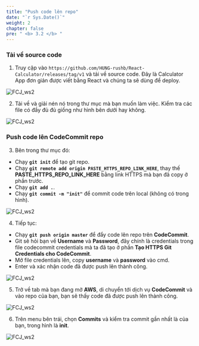 ```yaml
---
title: "Push code lên repo"
date: "`r Sys.Date()`"
weight: 2
chapter: false
pre: " <b> 3.2 </b> "
---
```


### Tải về source code

1. Truy cập vào `https://github.com/HUNG-rushb/React-Calculator/releases/tag/v1` và tải về source code. Đây là Calculator App đơn giản được viết bằng React và chúng ta sẽ dùng để deploy.

![FCJ_ws2](/images/3.codecommit/5.png)

2. Tải về và giải nén nó trong thư mục mà bạn muốn làm việc. Kiểm tra các file có đầy đủ đủ giống như hình bên dưới hay không.

![FCJ_ws2](/images/3.codecommit/6.png)

### Push code lên CodeCommit repo

3. Bên trong thư mục đó:

- Chạy **`git init`** để tạo git repo.
- Chạy **`git remote add origin PASTE_HTTPS_REPO_LINK_HERE`**, thay thế **PASTE_HTTPS_REPO_LINK_HERE** bằng link HTTPS mà bạn đã copy ở phần trước.
- Chạy **`git add .`**.
- Chạy **`git commit -m "init"`** để commit code trên local (không có trong hình).

![FCJ_ws2](/images/3.codecommit/7.png)

4. Tiếp tục:

- Chạy **`git push origin master`** để đẩy code lên repo trên **CodeCommit**.
- Git sẽ hỏi bạn về **Username** và **Password**, đây chính là credentials trong file codecommit credentials mà ta đã tạo ở phần **Tạo HTTPS Git Credentials cho CodeCommit**.
- Mở file credentials lên, copy **username** và **password** vào cmd.
- Enter và xác nhận code đã được push lên thành công.

![FCJ_ws2](/images/3.codecommit/9.png)

5. Trở về tab mà bạn đang mở **AWS**, di chuyển tới dịch vụ **CodeCommit** và vào repo của bạn, bạn sẽ thấy code đã được push lên thành công.

![FCJ_ws2](/images/3.codecommit/10.png)

6. Trên menu bên trái, chọn **Commits** và kiểm tra commit gần nhất là của bạn, trong hình là **init**.

![FCJ_ws2](/images/3.codecommit/11.png)
